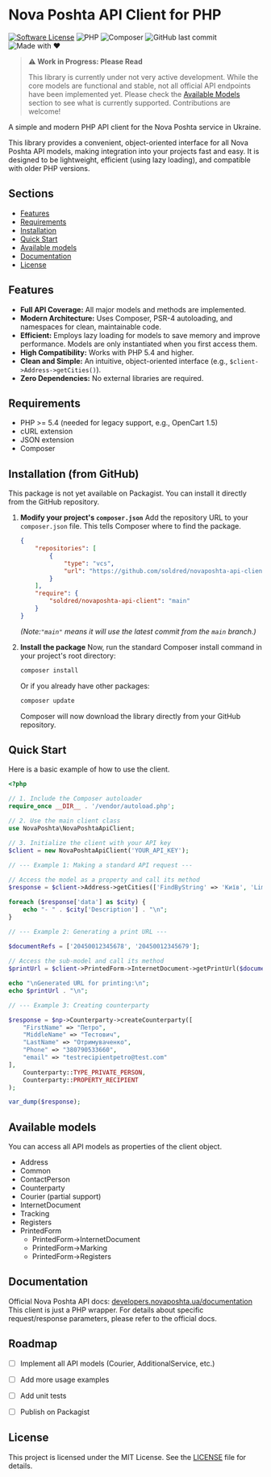 # Nova Poshta API Client for PHP

[![Software License](https://img.shields.io/badge/license-MIT-brightgreen.svg?style=flat-square)](LICENSE)
![PHP](https://img.shields.io/badge/PHP-%3E=5.4-8892BF.svg?style=flat-square&logo=php)
![Composer](https://img.shields.io/badge/Composer-ready-orange?style=flat-square&logo=composer)
![GitHub last commit](https://img.shields.io/github/last-commit/soldred/novaposhta-api-client?style=flat-square)
![Made with ❤️](https://img.shields.io/badge/made_with-%E2%9D%A4-red?style=flat-square)


> **⚠️ Work in Progress: Please Read**
>
> This library is currently under not very active development. While the core models are functional and stable, not all official API endpoints have been implemented yet. Please check the [Available Models](#available-models) section to see what is currently supported. Contributions are welcome!

A simple and modern PHP API client for the Nova Poshta service in Ukraine.

This library provides a convenient, object-oriented interface for all Nova Poshta API models, making integration into your projects fast and easy. It is designed to be lightweight, efficient (using lazy loading), and compatible with older PHP versions.

## Sections
- [Features](#features)
- [Requirements](#requirements)
- [Installation](#installation-from-github)
- [Quick Start](#quick-start)
- [Available models](#available-models)
- [Documentation](#documentation)
- [License](#license)

## Features

- **Full API Coverage:** All major models and methods are implemented.
- **Modern Architecture:** Uses Composer, PSR-4 autoloading, and namespaces for clean, maintainable code.
- **Efficient:** Employs lazy loading for models to save memory and improve performance. Models are only instantiated when you first access them.
- **High Compatibility:** Works with PHP 5.4 and higher.
- **Clean and Simple:** An intuitive, object-oriented interface (e.g., `$client->Address->getCities()`).
- **Zero Dependencies:** No external libraries are required.

## Requirements

- PHP >= 5.4 (needed for legacy support, e.g., OpenCart 1.5)
- cURL extension
- JSON extension
- Composer

## Installation (from GitHub)

This package is not yet available on Packagist. You can install it directly from the GitHub repository.

1.  **Modify your project's `composer.json`**
    Add the repository URL to your `composer.json` file. This tells Composer where to find the package.

    ```json
    {
        "repositories": [
            {
                "type": "vcs",
                "url": "https://github.com/soldred/novaposhta-api-client"
            }
        ],
        "require": {
            "soldred/novaposhta-api-client": "main"
        }
    }
    ```
    *(Note:`"main"` means it will use the latest commit from the `main` branch.)*

2.  **Install the package**
    Now, run the standard Composer install command in your project's root directory:

    ```bash
    composer install
    ```
    Or if you already have other packages:
    ```bash
    composer update
    ```
    Composer will now download the library directly from your GitHub repository.

## Quick Start

Here is a basic example of how to use the client.

```php
<?php

// 1. Include the Composer autoloader
require_once __DIR__ . '/vendor/autoload.php';

// 2. Use the main client class
use NovaPoshta\NovaPoshtaApiClient;

// 3. Initialize the client with your API key
$client = new NovaPoshtaApiClient('YOUR_API_KEY');

// --- Example 1: Making a standard API request ---
    
// Access the model as a property and call its method
$response = $client->Address->getCities(['FindByString' => 'Київ', 'Limit' => 5]);

foreach ($response['data'] as $city) {
    echo "- " . $city['Description'] . "\n";
}

// --- Example 2: Generating a print URL ---

$documentRefs = ['20450012345678', '20450012345679'];
    
// Access the sub-model and call its method
$printUrl = $client->PrintedForm->InternetDocument->getPrintUrl($documentRefs);

echo "\nGenerated URL for printing:\n";
echo $printUrl . "\n";

// --- Example 3: Creating counterparty

$response = $np->Counterparty->createCounterparty([
    "FirstName" => "Петро",
    "MiddleName" => "Тестович",
    "LastName" => "Отримуваченко",
    "Phone" => "380790533660",
    "email" => "testrecipientpetro@test.com"
],
    Counterparty::TYPE_PRIVATE_PERSON,
    Counterparty::PROPERTY_RECIPIENT
);

var_dump($response);
```

## Available models

You can access all API models as properties of the client object.

* Address
* Common
* ContactPerson
* Counterparty
* Courier (partial support)
* InternetDocument
* Tracking
* Registers
* PrintedForm
    * PrintedForm->InternetDocument
    * PrintedForm->Marking
    * PrintedForm->Registers


## Documentation

Official Nova Poshta API docs: [developers.novaposhta.ua/documentation](https://developers.novaposhta.ua/documentation)
This client is just a PHP wrapper. For details about specific request/response parameters, please refer to the official docs.

## Roadmap

- [ ] Implement all API models (Courier, AdditionalService, etc.)
- [ ] Add more usage examples
- [ ] Add unit tests
- [ ] Publish on Packagist


## License

This project is licensed under the MIT License. See the [LICENSE](LICENSE) file for details.
